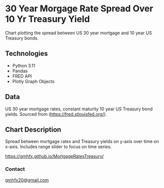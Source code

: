 # 30 Year Morgage Rate Spread Over 10 Yr Treasury Yield

Chart plotting the spread between US 30 year mortgage and 10 year US Treasury bonds.

## Technologies

* Python 3.11
* Pandas
* FRED API
* Plotly Graph Objects

## Data

US 30 year mortgage rates, constant maturity 10 year US Treasury bond yields.  Sourced from (https://fred.stlouisfed.org/).


## Chart Description

Spread between mortgage rates and Treasury yields on y-axis over time on x-axis.  Includes range slider to focus on time series.

https://gmhfx.github.io/MortgageRatesTreasury/

### Contact

gmhfx20@gmail.com
